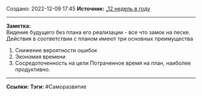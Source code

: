 Создано: 2022-12-09 17:45
**Источник:** [_12 недель в году](_12%20недель%20в%20году.md)
***
**Заметка:**  
Видение будущего без плана его реализации - все что замок на песке.
Действия в соответствии с планом имеют три основных преимущества
1. Снижение вероятности ошибок
2. Экономия времени
3. Сосредоточенность на цели
Потраченное время на план, наиболее продуктивно.
***
**Ссылки:** 
**Тэги:** #Саморазвитие 

